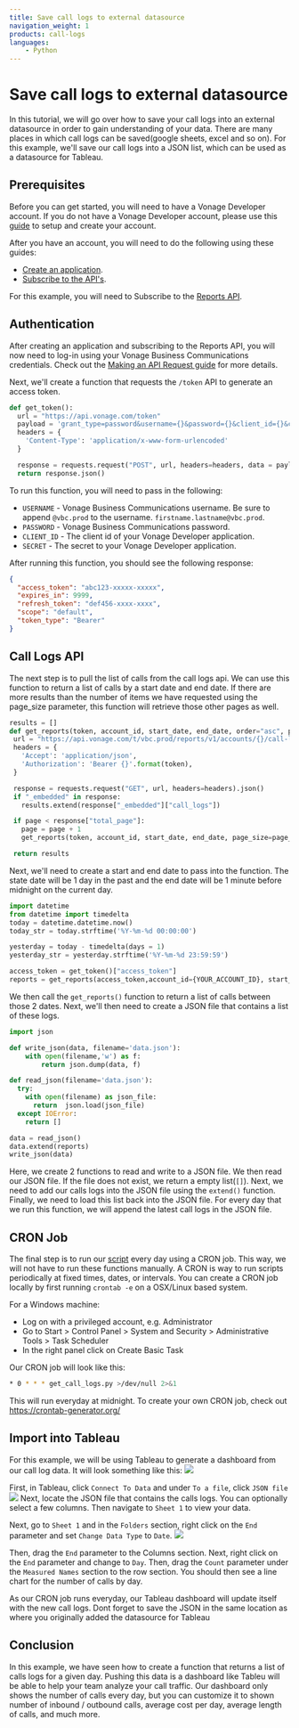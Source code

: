 ```yaml
---
title: Save call logs to external datasource
navigation_weight: 1
products: call-logs
languages:
    - Python
---
```


# Save call logs to external datasource

In this tutorial, we will go over how to save your call logs into an external datasource in order to gain understanding of your data. There are many places in which call logs can be saved(google sheets, excel and so on). For this example, we'll save our call logs into a JSON list, which can be used as a datasource for Tableau.

## Prerequisites

Before you can get started, you will need to have a Vonage Developer account. If you do not have a Vonage Developer account, please use this [guide](/getting-started/create-a-developer-account) to setup and create your account.

After you have an account, you will need to do the following using these guides:

* [Create an application](/getting-started/create-an-application).
* [Subscribe to the API's](/getting-started/subscribe-to-apis).

For this example, you will need to Subscribe to the [Reports API](/reports/overview).

## Authentication

After creating an application and subscribing to the Reports API, you will now need to log-in using your Vonage Business Communications credentials. Check out the [Making an API Request guide](/getting-started/make-an-api-request) for more details.

Next, we'll create a function that requests the `/token` API to generate an access token.

```python
def get_token():
  url = "https://api.vonage.com/token"
  payload = 'grant_type=password&username={}&password={}&client_id={}&client_secret={}'.format(USERNAME, PASSWORD, CLIENT_ID, SECRET)
  headers = {
    'Content-Type': 'application/x-www-form-urlencoded'
  }

  response = requests.request("POST", url, headers=headers, data = payload)
  return response.json()
  ```

To run this function, you will need to pass in the following:

* `USERNAME` - Vonage Business Communications username. Be sure to append `@vbc.prod` to the username. `firstname.lastname@vbc.prod`.
* `PASSWORD` - Vonage Business Communications password.
* `CLIENT_ID` - The client id of your Vonage Developer application.
* `SECRET` - The secret to your Vonage Developer application.

After running this function, you should see the following response:

```json
{
  "access_token": "abc123-xxxxx-xxxxx",
  "expires_in": 9999,
  "refresh_token": "def456-xxxx-xxxx",
  "scope": "default",
  "token_type": "Bearer"
}
 ```

## Call Logs API
 The next step is to pull the list of calls from the call logs api. We can use this function to return a list of calls by a start date and end date. If there are more results than the number of items we have requested using the page_size parameter, this function will retrieve those other pages as well.

 ```python
results = []
def get_reports(token, account_id, start_date, end_date, order="asc", page_size=10, page=1):
  url = "https://api.vonage.com/t/vbc.prod/reports/v1/accounts/{}/call-logs?start:gte={}&start:lte={}&page_size={}&page={}&order={}".format(account_id, start_date, end_date, page_size, page, order)
  headers = {
    'Accept': 'application/json',
    'Authorization': 'Bearer {}'.format(token),
  }

  response = requests.request("GET", url, headers=headers).json()
  if "_embedded" in response:
    results.extend(response["_embedded"]["call_logs"])

  if page < response["total_page"]:
    page = page + 1
    get_reports(token, account_id, start_date, end_date, page_size=page_size, page=page)

  return results
```

Next, we'll need to create a start and end date to pass into the function. The state date will be 1 day in the past and the end date will be 1 minute before midnight on the current day.

```python
import datetime
from datetime import timedelta
today = datetime.datetime.now()
today_str = today.strftime('%Y-%m-%d 00:00:00')

yesterday = today - timedelta(days = 1)
yesterday_str = yesterday.strftime('%Y-%m-%d 23:59:59')

access_token = get_token()["access_token"]
reports = get_reports(access_token,account_id={YOUR_ACCOUNT_ID}, start_date=today_str, end_date=yesterday_str)
```

We then call the `get_reports()` function to return a list of calls between those 2 dates. Next, we'll then need to create a JSON file that contains a list of these logs.

```python
import json

def write_json(data, filename='data.json'):
    with open(filename,'w') as f:
        return json.dump(data, f)

def read_json(filename='data.json'):
  try:
    with open(filename) as json_file:
      return  json.load(json_file)
  except IOError:
    return []

data = read_json()
data.extend(reports)
write_json(data)
```

Here, we create 2 functions to read and write to a JSON file. We then read our JSON file. If the file does not exist, we return a empty list(`[]`). Next, we need to add our calls logs into the JSON file using the `extend()` function. Finally, we need to load this list back into the JSON file. For every day that we run this function, we will append the latest call logs in the JSON file.

## CRON Job
The final step is to run our [script](https://gist.github.com/tbass134/86965b64e69b05720d932d4e708e3c01) every day using a CRON job. This way, we will not have to run these functions manually. A CRON is way to run scripts periodically at fixed times, dates, or intervals.
You can create a CRON job locally by first running `crontab -e` on a OSX/Linux based system.

For a Windows machine:

* Log on with a privileged account, e.g. Administrator
* Go to Start > Control Panel > System and Security > Administrative Tools > Task Scheduler
* In the right panel click on Create Basic Task

Our CRON job will look like this:

```bash
* 0 * * * get_call_logs.py >/dev/null 2>&1
```

This will run everyday at midnight. To create your own CRON job, check out https://crontab-generator.org/

## Import into Tableau
For this example, we will be using Tableau to generate a dashboard from our call log data. It will look something like this:
![](/images/use_cases/call-logs-to-external-datasource/tableau_dashboard.png)

First, in Tableau, click `Connect To Data` and under `To a file`, click `JSON file`
![](/images/use_cases/call-logs-to-external-datasource/tableau_connect_to_json.png)
Next, locate the JSON file that contains the calls logs. You can optionally select a few columns. Then navigate to `Sheet 1` to view your data.

Next, go to `Sheet 1` and in the `Folders` section, right click on the `End` parameter and set `Change Data Type` to `Date`.
![](/images/use_cases/call-logs-to-external-datasource/tableau_change_end_parmeter.png)

Then, drag the `End` parameter to the Columns section. Next, right click on the `End` parameter and change to `Day`.
Then, drag the `Count` parameter under the `Measured Names` section to the row section. You should then see a line chart for the number of calls by day.

As our CRON job runs everyday, our Tableau dashboard will update itself with the new call logs. Dont forget to save the JSON in the same location as where you originally added the datasource for Tableau

## Conclusion
In this example, we have seen how to create a function that returns a list of calls logs for a given day. Pushing this data is a dashboard like Tableu will be able to help your team analyze your call traffic. Our dashboard only shows the number of calls every day, but you can customize it to shown number of inbound / outbound calls, average cost per day, average length of calls, and much more.
